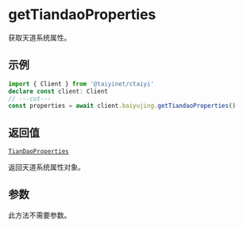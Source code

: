 # getTiandaoProperties

获取天道系统属性。

## 示例

```ts twoslash
import { Client } from '@taiyinet/ctaiyi'
declare const client: Client
// ---cut---
const properties = await client.baiyujing.getTiandaoProperties()
```

## 返回值

[`TianDaoProperties`](/guide/types#tiandaoproperties)

返回天道系统属性对象。

## 参数

此方法不需要参数。
